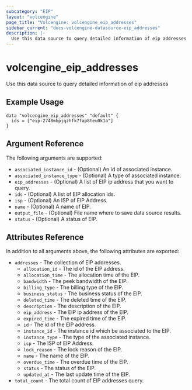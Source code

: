 ```yaml
---
subcategory: "EIP"
layout: "volcengine"
page_title: "Volcengine: volcengine_eip_addresses"
sidebar_current: "docs-volcengine-datasource-eip_addresses"
description: |-
  Use this data source to query detailed information of eip addresses
---
```

# volcengine_eip_addresses
Use this data source to query detailed information of eip addresses
## Example Usage
```hcl
data "volcengine_eip_addresses" "default" {
  ids = ["eip-2748mbpjqzhfk7fap8teu0k1a"]
}
```
## Argument Reference
The following arguments are supported:
* `associated_instance_id` - (Optional) An id of associated instance.
* `associated_instance_type` - (Optional) A type of associated instance.
* `eip_addresses` - (Optional) A list of EIP ip address that you want to query.
* `ids` - (Optional) A list of EIP allocation ids.
* `isp` - (Optional) An ISP of EIP Address.
* `name` - (Optional) A name of EIP.
* `output_file` - (Optional) File name where to save data source results.
* `status` - (Optional) A status of EIP.

## Attributes Reference
In addition to all arguments above, the following attributes are exported:
* `addresses` - The collection of EIP addresses.
  * `allocation_id` - The id of the EIP address.
  * `allocation_time` - The allocation time of the EIP.
  * `bandwidth` - The peek bandwidth of the EIP.
  * `billing_type` - The billing type of the EIP.
  * `business_status` - The business status of the EIP.
  * `deleted_time` - The deleted time of the EIP.
  * `description` - The description of the EIP.
  * `eip_address` - The EIP ip address of the EIP.
  * `expired_time` - The expired time of the EIP.
  * `id` - The id of the EIP address.
  * `instance_id` - The instance id which be associated to the EIP.
  * `instance_type` - The type of the associated instance.
  * `isp` - The ISP of EIP Address.
  * `lock_reason` - The lock reason of the EIP.
  * `name` - The name of the EIP.
  * `overdue_time` - The overdue time of the EIP.
  * `status` - The status of the EIP.
  * `updated_at` - The last update time of the EIP.
* `total_count` - The total count of EIP addresses query.


